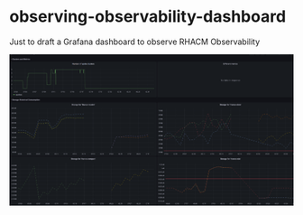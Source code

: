 # observing-observability-dashboard
Just to draft a Grafana dashboard to observe RHACM Observability

![](assets/README_20240801105409645.png)